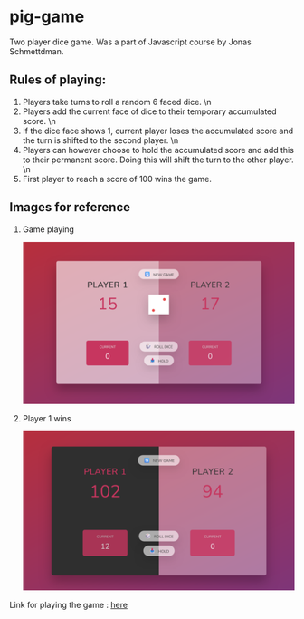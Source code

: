 # pig-game

Two player dice game. Was a part of Javascript course by Jonas Schmettdman.

## Rules of playing:

1) Players take turns to roll a random 6 faced dice. \n
2) Players add the current face of dice to their temporary accumulated score. \n
3) If the dice face shows 1, current player loses the accumulated score and the turn is shifted to the second player. \n
4) Players can however choose to hold the accumulated score and add this to their permanent score. Doing this will shift the turn to the other player. \n
5) First player to reach a score of 100 wins the game.


## Images for reference

1) Game playing

   ![](https://github.com/Sushant-Mittal/pig-game/blob/main/screenshot-127.0.0.1_5500-2024.09.16-21_16_33.png)

2) Player 1 wins

   ![](https://github.com/Sushant-Mittal/pig-game/blob/main/screenshot-127.0.0.1_5500-2024.09.16-21_18_30.png)


Link for playing the game : [here]()

